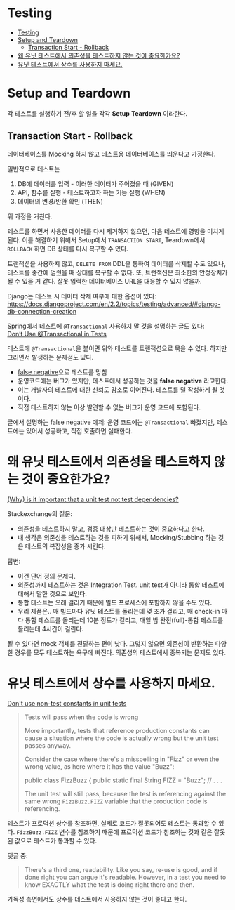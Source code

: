 # Testing

<!--toc:start-->
- [Testing](#testing)
- [Setup and Teardown](#setup-and-teardown)
  - [Transaction Start - Rollback](#transaction-start-rollback)
- [왜 유닛 테스트에서 의존성을 테스트하지 않는 것이 중요한가요?](#왜-유닛-테스트에서-의존성을-테스트하지-않는-것이-중요한가요)
- [유닛 테스트에서 상수를 사용하지 마세요.](#유닛-테스트에서-상수를-사용하지-마세요)
<!--toc:end-->

# Setup and Teardown

각 테스트를 실행하기 전/후 할 일을 각각 **Setup** **Teardown** 이라한다.

## Transaction Start - Rollback

데이터베이스를 Mocking 하지 않고 테스트용 데이터베이스를 띄운다고 가정한다.

일반적으로 테스트는

1. DB에 데이터를 입력 - 이러한 데이터가 주어졌을 때 (GIVEN)
2. API, 함수를 실행 - 테스트하고자 하는 기능 실행 (WHEN)
3. 데이터의 변경/반환 확인 (THEN)

위 과정을 거친다.

테스트를 하면서 사용한 데이터를 다시 제거하지 않으면, 다음 테스트에 영향을 미치게 된다.
이를 해결하기 위해서 Setup에서 `TRANSACTION START`, Teardown에서 `ROLLBACK` 하면
DB 상태를 다시 복구할 수 있다.

트랜잭션을 사용하지 않고, `DELETE FROM` DDL을 통하여 데이터를 삭제할 수도 있으나,
테스트를 중간에 멈췄을 때 상태를 복구할 수 없다.
또, 트랜잭션은 최소한의 안정장치가 될 수 있을 거 같다.
잘못 입력한 데이터베이스 URL을 대응할 수 있지 않을까.

Django는 테스트 시 데이터 삭제 여부에 대한 옵션이 있다:<br>
https://docs.djangoproject.com/en/2.2/topics/testing/advanced/#django-db-connection-creation

Spring에서 테스트에 `@Transactional` 사용하지 말 것을 설명하는 글도 있다:\
[Don’t Use @Transactional in Tests](https://dev.to/henrykeys/don-t-use-transactional-in-tests-40eb)

테스트에 `@Transactional`을 붙이면 위와 테스트를 트랜잭션으로 묶을 수 있다. 하지만 그러면서 발생하는 문제점도 있다.

* [false negative](https://ko.wikipedia.org/wiki/%EA%B1%B0%EC%A7%93_%EC%96%91%EC%84%B1%EA%B3%BC_%EA%B1%B0%EC%A7%93_%EC%9D%8C%EC%84%B1)으로 테스트를 망침
* 운영코드에는 버그가 있지만, 테스트에서 성공하는 것을 **false negative** 라고한다.
* 이는 개발자의 테스트에 대한 신뢰도 감소로 이어진다. 테스트를 덜 작성하게 될 것이다.
* 직접 테스트하지 않는 이상 발견할 수 없는 버그가 운영 코드에 포함된다.

글에서 설명하는 false negative 예제: 운영 코드에는 `@Transactional` 빠졌지만, 테스트에는 있어서 성공하고, 직접 호출하면 실패한다.

# 왜 유닛 테스트에서 의존성을 테스트하지 않는 것이 중요한가요?

[(Why) is it important that a unit test not test dependencies?](https://softwareengineering.stackexchange.com/questions/65477/why-is-it-important-that-a-unit-test-not-test-dependencies)

Stackexchange의 질문:
* 의존성을 테스트하지 말고, 검증 대상만 테스트하는 것이 중요하다고 한다.
* 내 생각은 의존성을 테스트하는 것을 피하기 위해서, Mocking/Stubbing 하는 것은 테스트의 복잡성을 증가 시킨다.

답변:
* 이건 단어 정의 문제다.
* 의존성까지 테스트하는 것은 Integration Test. unit test가 아니라 통합 테스트에 대해서 말한 것으로 보인다.
* 통합 테스트는 오래 걸리기 때문에 빌드 프로세스에 포함하지 않을 수도 있다.
* 우리 제품은.. 매 빌드마다 유닛 테스트를 돌리는데 몇 초가 걸리고, 매 check-in 마다 통합 테스트를 돌리는데 10분 정도가 걸리고, 매일 밤 완전(full)-통합 테스트를 돌리는데 4시간이 걸린다.

될 수 있다면 mock 객체를 전달하는 편이 낫다. 그렇지 않으면 의존성이 반환하는 다양한 경우를 모두 테스트하는 욕구에 빠진다. 의존성의 테스트에서 중복되는 문제도 있다.

# 유닛 테스트에서 상수를 사용하지 마세요.

[Don't use non-test constants in unit tests](https://dev.to/scottshipp/don-t-use-non-test-constants-in-unit-tests-3ej0)

> Tests will pass when the code is wrong
>
> More importantly, tests that reference production constants can cause a situation where the code is actually wrong but the unit test passes anyway.
>
> Consider the case where there's a misspelling in "Fizz" or even the wrong value, as here where it has the value "Buzz":
>
> public class FizzBuzz {
>    public static final String FIZZ = "Buzz";
>    // . . .
>
> The unit test will still pass, because the test is referencing against the same wrong `FizzBuzz.FIZZ` variable that the production code is referencing.

테스트가 프로덕션 상수를 참조하면, 실제로 코드가 잘못되어도 테스트는 통과할 수 있다.
`FizzBuzz.FIZZ` 변수를 참조하기 때문에 프로덕션 코드가 참조하는 것과 같은 잘못된 값으로 테스트가 통과할 수 있다.

덧글 중:

> There's a third one, readability. Like you say, re-use is good, and if done right you can argue it's readable. However, in a test you need to know EXACTLY what the test is doing right there and then.

가독성 측면에서도 상수를 테스트에서 사용하지 않는 것이 좋다고 한다.
